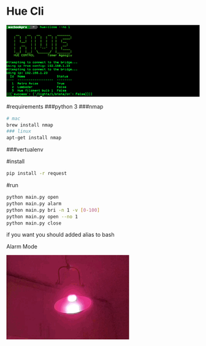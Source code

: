 # Hue Cli
![hue-cli](screenshot.png)

#requirements
###python 3
###nmap

```bash
# mac
brew install nmap
### linux
apt-get install nmap
```
###vertualenv

#install
```bash
pip install -r request
```

#run
```bash
python main.py open 
python main.py alarm 
python main.py bri -n 1 -v [0-100] 
python main.py open --no 1 
python main.py close
```

if you want you should added  alias to bash 

Alarm Mode

![hue-cli](alarm-mode.gif)
